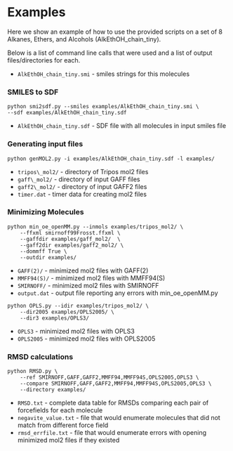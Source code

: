 # Examples

Here we show an example of how to use the provided scripts
on a set of 8 Alkanes, Ethers, and Alcohols (AlkEthOH\_chain\_tiny).

Below is a list of command line calls that were used
and a list of output files/directories for each.

* `AlkEthOH_chain_tiny.smi` - smiles strings for this molecules

### SMILES to SDF
```
python smi2sdf.py --smiles examples/AlkEthOH_chain_tiny.smi \
--sdf examples/AlkEthOH_chain_tiny.sdf
```

* `AlkEthOH_chain_tiny.sdf` - SDF file with all molecules in input smiles file

### Generating input files
```
python genMOL2.py -i examples/AlkEthOH_chain_tiny.sdf -l examples/
```

* `tripos\_mol2/` - directory of Tripos mol2 files
* `gaff\_mol2/` - directory of input GAFF files
* `gaff2\_mol2/` - directory of input GAFF2 files
* `timer.dat` - timer data for creating mol2 files

### Minimizing Molecules
```
python min_oe_openMM.py --inmols examples/tripos_mol2/ \
    --ffxml smirnoff99Frosst.ffxml \
    --gaffdir examples/gaff_mol2/  \
    --gaff2dir examples/gaff2_mol2/ \
    --dommff True \
    --outdir examples/
```

* `GAFF(2)/` - minimized mol2 files with GAFF(2)
* `MMFF94(S)/` - minimized mol2 files with MMFF94(S)
* `SMIRNOFF/` - minimized mol2 files with SMIRNOFF
* `output.dat` - output file reporting any errors with min_oe_openMM.py

```
python OPLS.py --idir examples/tripos_mol2/ \
    --dir2005 examples/OPLS2005/ \
    --dir3 examples/OPLS3/
```

* `OPLS3` - minimized mol2 files with OPLS3
* `OPLS2005` - minimized mol2 files with OPLS2005

### RMSD calculations

```
python RMSD.py \
    --ref SMIRNOFF,GAFF,GAFF2,MMFF94,MMFF94S,OPLS2005,OPLS3 \
    --compare SMIRNOFF,GAFF,GAFF2,MMFF94,MMFF94S,OPLS2005,OPLS3 \
    --directory examples/ 
```

* `RMSD.txt` - complete data table for RMSDs comparing each pair of forcefields for each molecule
* `negavite_value.txt` - file that would enumerate molecules that did not match from different force field
* `rmsd_errfile.txt` - file that would enumerate errors with opening minimized mol2 files if they existed 
